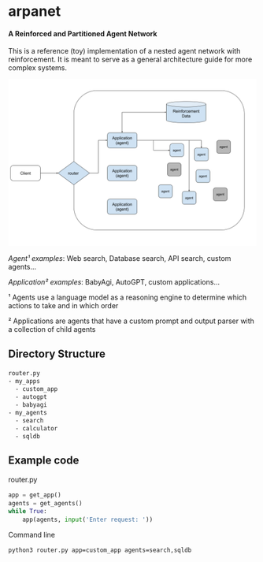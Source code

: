 # arpanet 
#### A Reinforced and Partitioned Agent Network

This is a reference (toy) implementation of a nested agent network with reinforcement. It is meant to serve as a general architecture guide for more complex systems.

![arpa](imgs/arpa.png "arpa")


_Agent¹ examples_: Web search, Database search, API search, custom agents...

_Application² examples_: BabyAgi, AutoGPT, custom applications...


¹ Agents use a language model as a reasoning engine to determine which actions to take and in which order

² Applications are agents that have a custom prompt and output parser with a collection of child agents


## Directory Structure
```
router.py
- my_apps
  - custom_app
  - autogpt
  - babyagi
- my_agents
  - search
  - calculator
  - sqldb
```

## Example code
router.py
``` python
app = get_app()
agents = get_agents()
while True:
    app(agents, input('Enter request: '))
```

Command line
```
python3 router.py app=custom_app agents=search,sqldb
```
